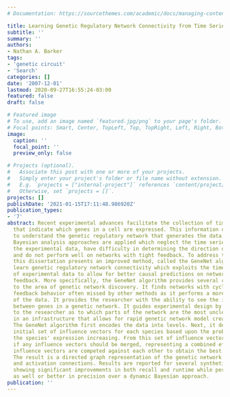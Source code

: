 ```yaml
---
# Documentation: https://sourcethemes.com/academic/docs/managing-content/

title: Learning Genetic Regulatory Network Connectivity from Time Series Data
subtitle: ''
summary: ''
authors:
- Nathan A. Barker
tags:
- 'genetic circuit'
- 'Search'
categories: []
date: '2007-12-01'
lastmod: 2020-09-27T16:55:24-03:00
featured: false
draft: false

# Featured image
# To use, add an image named `featured.jpg/png` to your page's folder.
# Focal points: Smart, Center, TopLeft, Top, TopRight, Left, Right, BottomLeft, Bottom, BottomRight.
image:
  caption: ''
  focal_point: ''
  preview_only: false

# Projects (optional).
#   Associate this post with one or more of your projects.
#   Simply enter your project's folder or file name without extension.
#   E.g. `projects = ["internal-project"]` references `content/project/deep-learning/index.md`.
#   Otherwise, set `projects = []`.
projects: []
publishDate: '2021-01-15T17:11:48.986920Z'
publication_types:
- '7'
abstract: Recent experimental advances facilitate the collection of time series data
  that indicate which genes in a cell are expressed. This information can be used
  to understand the genetic regulatory network that generates the data. Typically,
  Bayesian analysis approaches are applied which neglect the time series nature of
  the experimental data, have difficulty in determining the direction of causality,
  and do not perform well on networks with tight feedback. To address these problems,
  this dissertation presents an improved method, called the GeneNet algorithm, to
  learn genetic regulatory network connectivity which exploits the time series nature
  of experimental data to allow for better causal predictions on networks with tight
  feedback. More specifically, the GeneNet algorithm provides several contributions
  to the area of genetic network discovery. It finds networks with cyclic or tight
  feedback behavior often missed by other methods as it performs a more local analysis
  of the data. It provides the researcher with the ability to see the interactions
  between genes in a genetic network. It guides experimental design by providing feedback
  to the researcher as to which parts of the network are the most unclear. It is encased
  in an infrastructure that allows for rapid genetic network model creation and evaluation.
  The GeneNet algorithm first encodes the data into levels. Next, it determines an
  initial set of influence vectors for each species based upon the probability of
  the species' expression increasing. From this set of influence vectors, it determines
  if any influence vectors should be merged, representing a combined effect. Finally,
  influence vectors are competed against each other to obtain the best influence vector.
  The result is a directed graph representation of the genetic network's repression
  and activation connections. Results are reported for several synthetic networks
  showing significant improvements in both recall and runtime while performing nearly
  as well or better in precision over a dynamic Bayesian approach.
publication: ''
---
```

